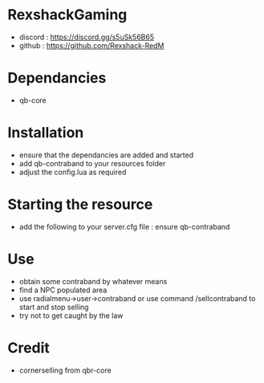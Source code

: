 # RexshackGaming
- discord : https://discord.gg/s5uSk56B65
- github : https://github.com/Rexshack-RedM

# Dependancies
- qb-core

# Installation
- ensure that the dependancies are added and started
- add qb-contraband to your resources folder
- adjust the config.lua as required

# Starting the resource
- add the following to your server.cfg file : ensure qb-contraband

# Use
- obtain some contraband by whatever means
- find a NPC populated area
- use radialmenu->user->contraband or use command /sellcontraband to start and stop selling
- try not to get caught by the law

# Credit
- cornerselling from qbr-core
